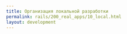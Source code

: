 ```yaml
---
title: Организация локальной разработки
permalink: rails/200_real_apps/10_local.html
layout: development
---
```


